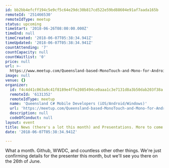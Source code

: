```yaml
---
id: bb2bb4efcff194c5e9cf5c64e29dc30b817cd522e59bd88604e91af7aada165b
remoteId: '251466530'
remoteIdType: meetup
status: upcoming
timeStart: '2018-06-26T08:00:00.000Z'
timeEnd: null
timeCreated: '2018-06-07T05:38:34.941Z'
timeUpdated: '2018-06-07T05:38:34.941Z'
countAttending: '7'
countCapacity: null
countWaitlist: '0'
price: null
url: >-
  https://www.meetup.com/Queensland-based-MonoTouch-and-Mono-for-Android/events/251466530/
image: null
venue: {}
organizer:
  id: f4c4d41c063a9c41f8189e4ffe2085494ce0aaa1c3e7131d8a3b50dab203f38a
  remoteId: '6131352'
  remoteIdType: meetup
  name: 'Queensland C# Mobile Developers (iOS/Android/Windows)'
  url: 'https://meetup.com/Queensland-based-MonoTouch-and-Mono-for-Android'
  description: null
  codeOfConduct: null
layout: event
title: News (there's a lot this month) and Presentations. More to come
date: '2018-06-07T05:38:34.941Z'

---
```

<p>What a month. Github, WWDC, and countless other other things. We're just confirming details for the presenter this month, but we'll see you there on the 26th of June.</p>
